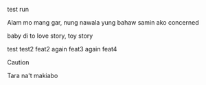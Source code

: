 test run

Alam mo mang gar, nung nawala yung bahaw samin ako concerned

baby di to love story, toy story

test
test2
feat2 again
feat3 again
feat4

> [!CAUTION]
> Tara na't makiabo